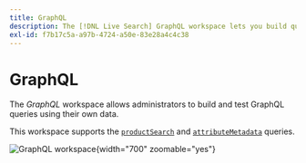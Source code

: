 ```yaml
---
title: GraphQL
description: The [!DNL Live Search] GraphQL workspace lets you build queries with your live data.
exl-id: f7b17c5a-a97b-4724-a50e-83e28a4c4c38
---
```

# GraphQL

The *GraphQL* workspace allows administrators to build and test GraphQL queries using their own data.

This workspace supports the [`productSearch`](https://developer.adobe.com/commerce/services/graphql/live-search/product-search/) and [`attributeMetadata`](https://developer.adobe.com/commerce/services/graphql/live-search/attribute-metadata/) queries.

![GraphQL workspace](https://git.corp.adobe.com/storage/user/38345/files/ef99a7bd-1102-4e5b-9d05-ecf0524e303c){width="700" zoomable="yes"}

